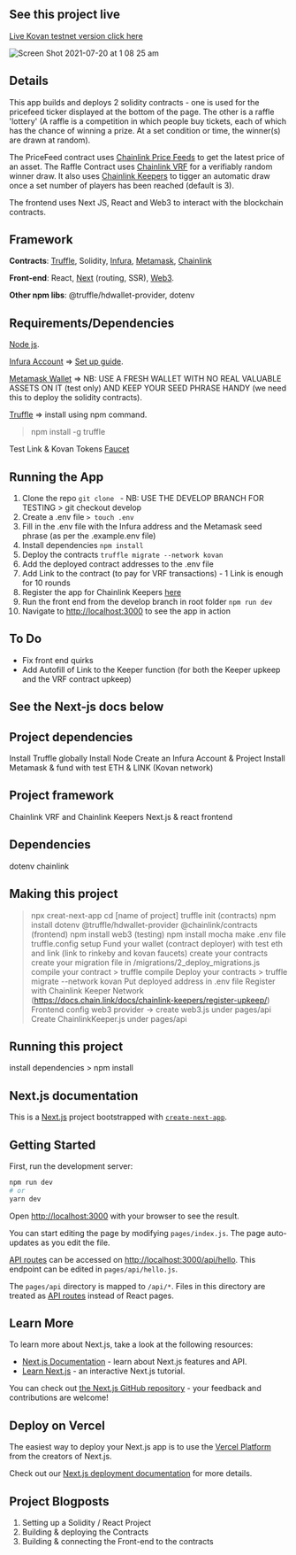 ## See this project live

[Live Kovan testnet version click here](https://chainlink-keepers.vercel.app/)

![Screen Shot 2021-07-20 at 1 08 25 am](https://user-images.githubusercontent.com/12529822/126182827-65c9d801-e597-450b-afbc-c3783ff99064.png)

## Details
This app builds and deploys 2 solidity contracts - one is used for the pricefeed ticker displayed at the bottom of the page. The other is a raffle 'lottery' (A raffle is a competition in which people buy tickets, each of which has the chance of winning a prize. At a set condition or time, the winner(s) are drawn at random).

The PriceFeed contract uses [Chainlink Price Feeds](https://docs.chain.link/docs/using-chainlink-reference-contracts/) to get the latest price of an asset.
The Raffle Contract uses [Chainlink VRF](https://docs.chain.link/docs/chainlink-vrf/) for a verifiably random winner draw. It also uses [Chainlink Keepers](https://docs.chain.link/docs/chainlink-keepers/introduction/) to tigger an automatic draw once a set number of players has been reached (default is 3).

The frontend uses Next JS, React and Web3 to interact with the blockchain contracts.


## **Framework**

**Contracts**: [Truffle](https://www.trufflesuite.com/truffle), Solidity, [Infura](https://infura.io/), [Metamask](https://docs.metamask.io/guide/), [Chainlink](https://docs.chain.link/docs)

**Front-end**: React, [Next](https://nextjs.org/) (routing, SSR), [Web3](https://web3js.readthedocs.io/en/v1.3.4/).

**Other npm libs**: @truffle/hdwallet-provider, dotenv

## **Requirements/Dependencies**
[Node js](https://nodejs.org/en/). 

[Infura Account](https://infura.io/register) => [Set up guide](https://blog.infura.io/getting-started-with-infura-28e41844cc89/). 

[Metamask Wallet](https://metamask.io/) => NB: USE A FRESH WALLET WITH NO REAL VALUABLE ASSETS ON IT (test only) AND KEEP YOUR SEED PHRASE HANDY (we need this to deploy the solidity contracts). 

[Truffle](https://www.trufflesuite.com/truffle) => install using npm command. 

> npm install -g truffle

Test Link & Kovan Tokens 
[Faucet](https://linkfaucet.protofire.io/kovan)

## **Running the App**

1. Clone the repo `git clone ` - NB: USE THE DEVELOP BRANCH FOR TESTING > git checkout develop
2. Create a .env file `> touch .env`
3. Fill in the .env file with the Infura address and the Metamask seed phrase (as per the .example.env file)
4. Install dependencies `npm install`
5. Deploy the contracts `truffle migrate --network kovan`
7. Add the deployed contract addresses to the .env file
8. Add Link to the contract (to pay for VRF transactions) - 1 Link is enough for 10 rounds
9. Register the app for Chainlink Keepers [here](https://keeper.chain.link)
10. Run the front end from the develop branch in root folder `npm run dev`
12. Navigate to [http://localhost:3000](http://localhost:3000/) to see the app in action


## **To Do**

- Fix front end quirks
- Add Autofill of Link to the Keeper function (for both the Keeper upkeep and the VRF contract upkeep)

## See the Next-js docs below


## Project dependencies

Install Truffle globally
Install Node
Create an Infura Account & Project
Install Metamask & fund with test ETH & LINK (Kovan network)

## Project framework

Chainlink VRF and Chainlink Keepers
Next.js & react frontend

## Dependencies

dotenv
chainlink

## Making this project

> npx creat-next-app
> cd [name of project]
> truffle init
> (contracts) npm install dotenv @truffle/hdwallet-provider @chainlink/contracts
> (frontend) npm install web3
> (testing) npm install mocha
> make .env file
> truffle.config setup
> Fund your wallet (contract deployer) with test eth and link (link to rinkeby and kovan faucets)
> create your contracts
> create your migration file in /migrations/2_deploy_migrations.js
> compile your contract > truffle compile
> Deploy your contracts > truffle migrate --network kovan
> Put deployed address in .env file
> Register with Chainlink Keeper Network (https://docs.chain.link/docs/chainlink-keepers/register-upkeep/)
> Frontend config web3 provider -> create web3.js under pages/api
> Create ChainlinkKeeper.js under pages/api

## Running this project

install dependencies > npm install

## Next.js documentation

This is a [Next.js](https://nextjs.org/) project bootstrapped with [`create-next-app`](https://github.com/vercel/next.js/tree/canary/packages/create-next-app).

## Getting Started

First, run the development server:

```bash
npm run dev
# or
yarn dev
```

Open [http://localhost:3000](http://localhost:3000) with your browser to see the result.

You can start editing the page by modifying `pages/index.js`. The page auto-updates as you edit the file.

[API routes](https://nextjs.org/docs/api-routes/introduction) can be accessed on [http://localhost:3000/api/hello](http://localhost:3000/api/hello). This endpoint can be edited in `pages/api/hello.js`.

The `pages/api` directory is mapped to `/api/*`. Files in this directory are treated as [API routes](https://nextjs.org/docs/api-routes/introduction) instead of React pages.

## Learn More

To learn more about Next.js, take a look at the following resources:

- [Next.js Documentation](https://nextjs.org/docs) - learn about Next.js features and API.
- [Learn Next.js](https://nextjs.org/learn) - an interactive Next.js tutorial.

You can check out [the Next.js GitHub repository](https://github.com/vercel/next.js/) - your feedback and contributions are welcome!

## Deploy on Vercel

The easiest way to deploy your Next.js app is to use the [Vercel Platform](https://vercel.com/new?utm_medium=default-template&filter=next.js&utm_source=create-next-app&utm_campaign=create-next-app-readme) from the creators of Next.js.

Check out our [Next.js deployment documentation](https://nextjs.org/docs/deployment) for more details.

## Project Blogposts

1. Setting up a Solidity / React Project
2. Building & deploying the Contracts
3. Building & connecting the Front-end to the contracts
